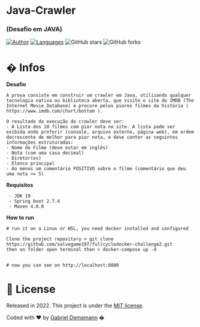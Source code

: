 # Java-Crawler

### (Desafio em JAVA)

[![Author](https://img.shields.io/badge/author-salvegame197-AD1256?style=flat-square)](https://github.com/salvegame197)
[![Languages](https://img.shields.io/github/languages/count/salvegame197/java-crawler?color=%23AD1256&style=flat-square)](#)
![GitHub stars](https://img.shields.io/github/stars/salvegame197/java-crawler?style=flat-square)
![GitHub forks](https://img.shields.io/github/forks/salvegame197/java-crawler?style=flat-square)

# � Infos

**Desafio**

```
A prova consiste em construir um crawler em Java, utilizando qualquer tecnologia nativa ou biblioteca aberta, que visite o site do IMDB (The Internet Movie Database) e procure pelos piores filmes da história ( https://www.imdb.com/chart/bottom ).

O resultado da execução do crawler deve ser:
- A Lista dos 10 filmes com pior nota no site. A lista pode ser exibida onde preferir (console, arquivo externo, página web), em ordem decrescente de melhor para pior nota, e deve conter as seguintes informações estruturadas:
- Nome do Filme (deve estar em inglês)
- Nota (com uma casa decimal)
- Diretor(es)
- Elenco principal
- Ao menos um comentário POSITIVO sobre o filme (comentário que deu uma nota >= 5)
```

**Requisitos**

```
 - JDK 19
 - Spring boot 2.7.4
 - Maven 4.0.0
```
**How to run**

```
# run it on a Linux or WSL, you need docker installed and configured

Clone the project repository > git clone https://github.com/salvegame197/fullcycledocker-challenge2.git
then on folder open terminal then > docker-compose up -d


# now you can see on http://localhost:8080
```

# :closed_book: License

Released in 2022.
This project is under the [MIT license](https://opensource.org/licenses/MIT).

Coded with :heart: by [Gabriel Demamann](https://github.com/salvegame197) �
